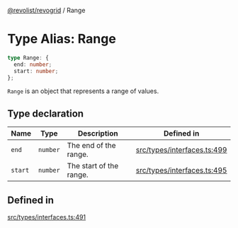 [@revolist/revogrid](README.md) / Range

# Type Alias: Range

```ts
type Range: {
  end: number;
  start: number;
};
```

`Range` is an object that represents a range of values.

## Type declaration

| Name | Type | Description | Defined in |
| ------ | ------ | ------ | ------ |
| `end` | `number` | The end of the range. | [src/types/interfaces.ts:499](https://github.com/revolist/revogrid/blob/0bf9217987a0038bc73b1aec64e1a3314302e790/src/types/interfaces.ts#L499) |
| `start` | `number` | The start of the range. | [src/types/interfaces.ts:495](https://github.com/revolist/revogrid/blob/0bf9217987a0038bc73b1aec64e1a3314302e790/src/types/interfaces.ts#L495) |

## Defined in

[src/types/interfaces.ts:491](https://github.com/revolist/revogrid/blob/0bf9217987a0038bc73b1aec64e1a3314302e790/src/types/interfaces.ts#L491)
